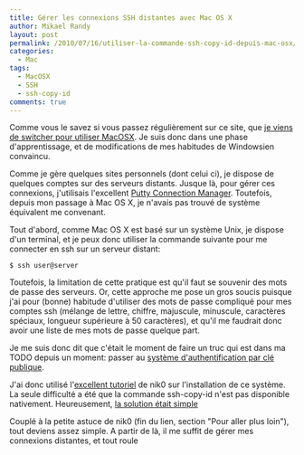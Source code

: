 ```yaml
---
title: Gérer les connexions SSH distantes avec Mac OS X
author: Mikael Randy
layout: post
permalink: /2010/07/16/utiliser-la-commande-ssh-copy-id-depuis-mac-osx/
categories:
  - Mac
tags:
  - MacOSX
  - SSH
  - ssh-copy-id
comments: true
---
```


Comme vous le savez si vous passez régulièrement sur ce site, que [je viens de switcher pour utiliser MacOSX](/post/2010/05/22/Je-switche). Je suis donc dans une phase d'apprentissage, et de modifications de mes habitudes de Windowsien convaincu.

Comme je gère quelques sites personnels (dont celui ci), je dispose de quelques comptes sur des serveurs distants. Jusque là, pour gérer ces connexions, j'utilisais l'excellent [Putty Connection Manager](http://puttycm.free.fr/cms/). Toutefois, depuis mon passage à Mac OS X, je n'avais pas trouvé de système équivalent me convenant.

Tout d'abord, comme Mac OS X est basé sur un système Unix, je dispose d'un terminal, et je peux donc utiliser la commande suivante pour me connecter en ssh sur un serveur distant:

```
$ ssh user@server
```

Toutefois, la limitation de cette pratique est qu'il faut se souvenir des mots de passe des serveurs. Or, cette approche me pose un gros soucis puisque j'ai pour (bonne) habitude d'utiliser des mots de passe compliqué pour mes comptes ssh (mélange de lettre, chiffre, majuscule, minuscule, caractères spéciaux, longueur supérieure à 50 caractères), et qu'il me faudrait donc avoir une liste de mes mots de passe quelque part.

Je me suis donc dit que c'était le moment de faire un truc qui est dans ma TODO depuis un moment: passer au [système d'authentification par clé publique](http://fr.wikipedia.org/wiki/Secure_Shell#SSH_avec_authentification_par_clefs).

J'ai donc utilisé l'[excellent tutoriel](http://prendreuncafe.com/blog/post/2005/08/29/262-installer-sa-cle-ssh-sur-un-serveur-distant) de nik0 sur l'installation de ce système. La seule difficulté a été que la commande ssh-copy-id n'est pas disponible nativement. Heureusement, [la solution était simple](/2010/07/16/utiliser-la-commande-ssh-copy-id-depuis-mac-osx-2/)

Couplé à la petite astuce de nik0 (fin du lien, section "Pour aller plus loin"), tout deviens assez simple. A partir de là, il me suffit de gérer mes connexions distantes, et tout roule
